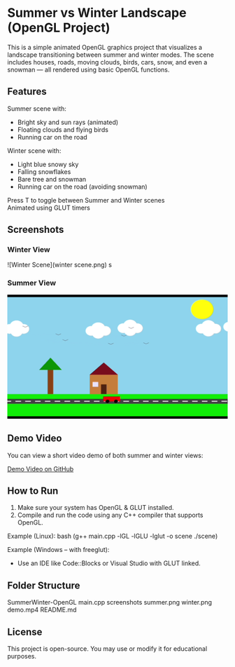 # Summer vs Winter Landscape (OpenGL Project)

This is a simple animated OpenGL graphics project that visualizes a landscape transitioning between summer and winter modes. The scene includes houses, roads, moving clouds, birds, cars, snow, and even a snowman — all rendered using basic OpenGL functions.

## Features

Summer scene with:
  - Bright sky and sun rays (animated)
  - Floating clouds and flying birds
  - Running car on the road

Winter scene with:
  - Light blue snowy sky
  - Falling snowflakes
  - Bare tree and snowman
  - Running car on the road (avoiding snowman)

Press T to toggle between Summer and Winter scenes  
Animated using GLUT timers

## Screenshots

### Winter View
![Winter Scene](winter scene.png)
s
### Summer View
![Summer Scene](summerscene.png)


## Demo Video

You can view a short video demo of both summer and winter views:

[Demo Video on GitHub](demo.mp4)


## How to Run

1. Make sure your system has OpenGL & GLUT installed.
2. Compile and run the code using any C++ compiler that supports OpenGL.

Example (Linux):
bash
(g++ main.cpp -lGL -lGLU -lglut -o scene
./scene)

Example (Windows – with freeglut):
- Use an IDE like Code::Blocks or Visual Studio with GLUT linked.

## Folder Structure

SummerWinter-OpenGL
main.cpp
screenshots
 summer.png
 winter.png
 demo.mp4
README.md

## License

This project is open-source. You may use or modify it for educational purposes.
